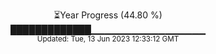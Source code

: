 <p align="center">
⏳Year Progress (44.80 %) <br>
█████████████▁▁▁▁▁▁▁▁▁▁▁▁▁▁▁▁▁ <br>
<sub>Updated: Tue, 13 Jun 2023 12:33:12 GMT</sub>
</p>


